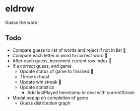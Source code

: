 # eldrow
Guess the word!



## Todo 
* Compare guess to list of words and reject if not in list 🙂
* Compare each letter in word to correct word 🙂
* After each guess, increment current row index 🙂
* If a correct guess, end game
    * Update status of game to finished 🙂
    * Throw in toast
    * Update win streak 🙂
    * Update statistics
        * Add lastPlayed timestamp to deal with currentStreak
* Modal popup on completion of game
    * Guess distribution graph


